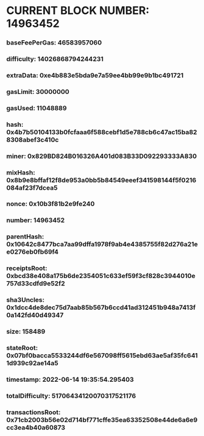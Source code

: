 # CURRENT BLOCK NUMBER: 14963452

### baseFeePerGas: 46583957060
### difficulty: 14026868794244231
### extraData: 0xe4b883e5bda9e7a59ee4bb99e9b1bc491721
### gasLimit: 30000000
### gasUsed: 11048889
### hash: 0x4b7b50104133b0fcfaaa6f588cebf1d5e788cb6c47ac15ba828308abef3c410c
### miner: 0x829BD824B016326A401d083B33D092293333A830
### mixHash: 0x8b9e8bffaf12f8de953a0bb5b84549eeef341598144f5f0216084af23f7dcea5
### nonce: 0x10b3f81b2e9fe240
### number: 14963452
### parentHash: 0x10642c8477bca7aa99dffa1978f9ab4e4385755f82d276a21ee0276eb0fb69f4
### receiptsRoot: 0xbcd38e408a175b6de2354051c633ef59f3cf828c3944010e757d33cdfd9e52f2
### sha3Uncles: 0x1dcc4de8dec75d7aab85b567b6ccd41ad312451b948a7413f0a142fd40d49347
### size: 158489
### stateRoot: 0x07bf0bacca5533244df6e567098ff5615ebd63ae5af35fc6411d939c92ae14a5
### timestamp: 2022-06-14 19:35:54.295403
### totalDifficulty: 51706434120070317521176
### transactionsRoot: 0x71cb2003b56e02d714bf771cffe35ea63352508e44de6a6e9cc3ea4b40a60873
